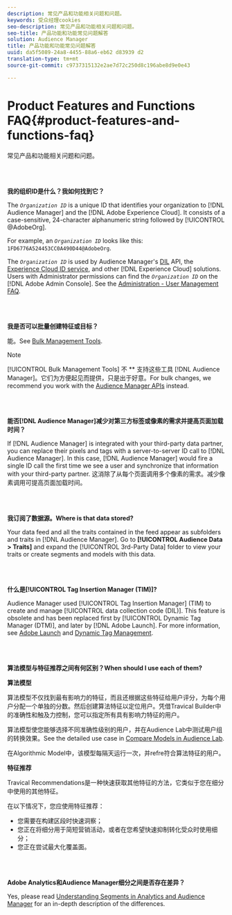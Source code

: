 ```yaml
---
description: 常见产品和功能相关问题和问题。
keywords: 受众经理cookies
seo-description: 常见产品和功能相关问题和问题。
seo-title: 产品功能和功能常见问题解答
solution: Audience Manager
title: 产品功能和功能常见问题解答
uuid: da5f5089-24a8-4455-88a6-eb62 d83939 d2
translation-type: tm+mt
source-git-commit: c9737315132e2ae7d72c250d8c196abe8d9e0e43

---
```



# Product Features and Functions FAQ{#product-features-and-functions-faq}

常见产品和功能相关问题和问题。

<br> 

<!-- 

faq_features_functions.xml

 -->

**我的组织ID是什么？我如何找到它？**

The *`Organization ID`* is a unique ID that identifies your organization to [!DNL Audience Manager] and the [!DNL Adobe Experience Cloud]. It consists of a case-sensitive, 24-character alphanumeric string followed by [!UICONTROL @AdobeOrg].

For example, an *`Organization ID`* looks like this: `1FD6776A524453CC0A490D44@AdobeOrg`.

The *`Organization ID`* is used by Audience Manager&#39;s [DIL](../dil/dil-overview.md) API, the [Experience Cloud ID service](https://marketing.adobe.com/resources/help/en_US/mcvid/), and other [!DNL Experience Cloud] solutions. Users with Administrator permissions can find the *`Organization ID`* on the [!DNL Adobe Admin Console]. See the [Administration - User Management FAQ](https://marketing.adobe.com/resources/help/en_US/mcloud/admin_getting_started.html).

<br> 

**我是否可以批量创建特征或目标？**

能。See [Bulk Management Tools](../reference/bulk-management-tools/bulk-management-intro.md).

>[!NOTE]
>
>[!UICONTROL Bulk Management Tools] 不 ** 支持这些工具 [!DNL Audience Manager]。它们为方便起见而提供，只是出于好意。For bulk changes, we recommend you work with the [Audience Manager APIs](../api/api.md) instead.

<br> 

**能否[!DNL Audience Manager]减少对第三方标签或像素的需求并提高页面加载时间？**

If [!DNL Audience Manager] is integrated with your third-party data partner, you can replace their pixels and tags with a server-to-server ID call to [!DNL Audience Manager]. In this case, [!DNL Audience Manager] would fire a single ID call the first time we see a user and synchronize that information with your third-party partner. 这消除了从每个页面调用多个像素的需求。减少像素调用可提高页面加载时间。

<br> 

**我订阅了数据源。Where is that data stored?**

Your data feed and all the traits contained in the feed appear as subfolders and traits in [!DNL Audience Manager]. Go to **[!UICONTROL Audience Data > Traits]** and expand the [!UICONTROL 3rd-Party Data] folder to view your traits or create segments and models with this data.

<br> 

**什么是[!UICONTROL Tag Insertion Manager (TIM)]?**

Audience Manager used [!UICONTROL Tag Insertion Manager] (TIM) to create and manage [!UICONTROL data collection code (DIL)]. This feature is obsolete and has been replaced first by [!UICONTROL Dynamic Tag Manager (DTM)], and later by [!DNL Adobe Launch]. For more information, see [Adobe Launch](https://docs.adobelaunch.com/) and [Dynamic Tag Management](https://marketing.adobe.com/resources/help/en_US/dtm/).

<br> 

**算法模型与特征推荐之间有何区别？When should I use each of them?**

**算法模型**

算法模型不仅找到最有影响力的特征，而且还根据这些特征给用户评分，为每个用户分配一个单独的分数。然后创建算法特征以定位用户。凭借Travical Builder中的准确性和触及力控制，您可以指定所有具有影响力特征的用户。

算法模型使您能够选择不同准确性级别的用户，并在Audience Lab中测试用户组的转换效果。See the detailed use case in [Compare Models in Audience Lab](../features/audience-lab/audience-lab-use-cases.md#compare-models).

在Algorithmic Model中，该模型每隔天运行一次，并refre符合算法特征的用户。

**特征推荐**

Travical Recommendations是一种快速获取其他特征的方法，它类似于您在细分中使用的其他特征。

在以下情况下，您应使用特征推荐：

* 您需要在构建区段时快速洞察；
* 您正在将细分用于简短营销活动，或者在您希望快速抑制转化受众时使用细分；
* 您正在尝试最大化覆盖面。

<br> 

**Adobe Analytics和Audience Manager细分之间是否存在差异？**

Yes, please read [Understanding Segments in Analytics and Audience Manager](https://marketing.adobe.com/resources/help/en_US/analytics/audiences/aam-analytics-segments.html) for an in-depth description of the differences.
